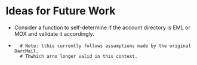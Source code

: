 # Ideas for Future Work


- Consider a function to self-determine if the account directory is EML or MOX and validate it accordingly.
- 
        # Note: tthis currently follows assumptions made by the original DarcMail.
        # Thwhich arno longer valid in this context.